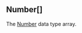 Number[]
--------

The [Number](https://docs.oracle.com/en/java/javase/17/docs/api/java.base/java/lang/Number.html) data type array.

